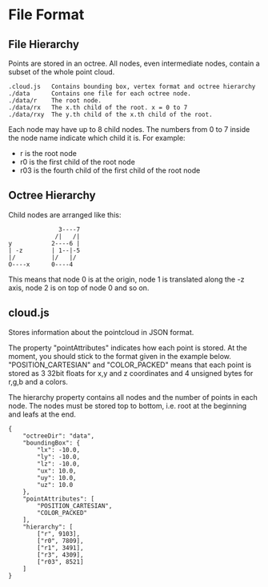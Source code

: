 # File Format

## File Hierarchy

Points are stored in an octree. All nodes, even intermediate nodes, contain a subset of the whole point cloud.

    .cloud.js	Contains bounding box, vertex format and octree hierarchy
    ./data		Contains one file for each octree node.
    ./data/r	The root node.
    ./data/rx	The x.th child of the root. x = 0 to 7
    ./data/rxy	The y.th child of the x.th child of the root.

Each node may have up to 8 child nodes. The numbers from 0 to 7 inside the node name indicate which child it is. For example:
* r is the root node
* r0 is the first child of the root node
* r03 is the fourth child of the first child of the root node

## Octree Hierarchy

Child nodes are arranged like this:

				  3----7
			     /|   /|
    y 			2----6 |
    | -z		| 1--|-5
    |/			|/   |/
    O----x		0----4

This means that node 0 is at the origin, node 1 is translated along the -z axis, node 2 is on top of node 0 and so on.

## cloud.js

Stores information about the pointcloud in JSON format.

The property "pointAttributes" indicates how each point is stored. At the moment, you should stick to the format given in the example below. "POSITION_CARTESIAN" and "COLOR_PACKED" means that each point is stored as 3 32bit floats for x,y and z coordinates and 4 unsigned bytes for r,g,b and a colors.

The hierarchy property contains all nodes and the number of points in each node. The nodes must be stored top to bottom, i.e. root at the beginning and leafs at the end.

    {
    	"octreeDir": "data",
    	"boundingBox": {
    		"lx": -10.0,
    		"ly": -10.0,
    		"lz": -10.0,
    		"ux": 10.0,
    		"uy": 10.0,
    		"uz": 10.0
    	},
    	"pointAttributes": [
    		"POSITION_CARTESIAN",
    		"COLOR_PACKED"
    	],
    	"hierarchy": [
    		["r", 9103],
    		["r0", 7809],
    		["r1", 3491],
    		["r3", 4309],
    		["r03", 8521]
    	]
    }